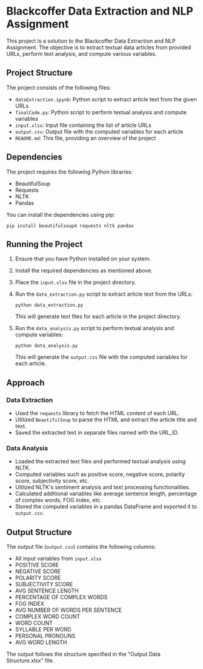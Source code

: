 # Blackcoffer Data Extraction and NLP Assignment

This project is a solution to the Blackcoffer Data Extraction and NLP Assignment. The objective is to extract textual data articles from provided URLs, perform text analysis, and compute various variables.

## Project Structure

The project consists of the following files:

- `dataExtraction.ipynb`: Python script to extract article text from the given URLs
- `finalCode.py`: Python script to perform textual analysis and compute variables
- `input.xlsx`: Input file containing the list of article URLs
- `output.csv`: Output file with the computed variables for each article
- `README.md`: This file, providing an overview of the project

## Dependencies

The project requires the following Python libraries:

- BeautifulSoup
- Requests
- NLTK
- Pandas

You can install the dependencies using pip:

```
pip install beautifulsoup4 requests nltk pandas
```

## Running the Project

1. Ensure that you have Python installed on your system.
2. Install the required dependencies as mentioned above.
3. Place the `input.xlsx` file in the project directory.
4. Run the `data_extraction.py` script to extract article text from the URLs:
   ```
   python data_extraction.py
   ```
   This will generate text files for each article in the project directory.

5. Run the `data_analysis.py` script to perform textual analysis and compute variables:
   ```
   python data_analysis.py
   ```
   This will generate the `output.csv` file with the computed variables for each article.

## Approach

### Data Extraction
- Used the `requests` library to fetch the HTML content of each URL.
- Utilized `BeautifulSoup` to parse the HTML and extract the article title and text.
- Saved the extracted text in separate files named with the URL_ID.

### Data Analysis
- Loaded the extracted text files and performed textual analysis using NLTK.
- Computed variables such as positive score, negative score, polarity score, subjectivity score, etc.
- Utilized NLTK's sentiment analysis and text processing functionalities.
- Calculated additional variables like average sentence length, percentage of complex words, FOG index, etc.
- Stored the computed variables in a pandas DataFrame and exported it to `output.csv`.

## Output Structure

The output file (`output.csv`) contains the following columns:

- All input variables from `input.xlsx`
- POSITIVE SCORE
- NEGATIVE SCORE
- POLARITY SCORE
- SUBJECTIVITY SCORE
- AVG SENTENCE LENGTH
- PERCENTAGE OF COMPLEX WORDS
- FOG INDEX
- AVG NUMBER OF WORDS PER SENTENCE
- COMPLEX WORD COUNT
- WORD COUNT
- SYLLABLE PER WORD
- PERSONAL PRONOUNS
- AVG WORD LENGTH

The output follows the structure specified in the "Output Data Structure.xlsx" file.
